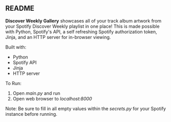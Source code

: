 ## README
**Discover Weekly Gallery** showcases all of your track album artwork from your Spotify Discover Weekly playlist in one place! This is made possible with Python, Spotify's API, a self refreshing Spotify authorization token, Jinja, and an HTTP server for in-browser viewing.

Built with:
- Python
- Spotify API
- Jinja
- HTTP server

To Run:
1. Open *main.py* and run
2. Open web browser to *localhost:8000*

Note: Be sure to fill in all empty values within the *secrets.py* for your Spotify instance before running.
